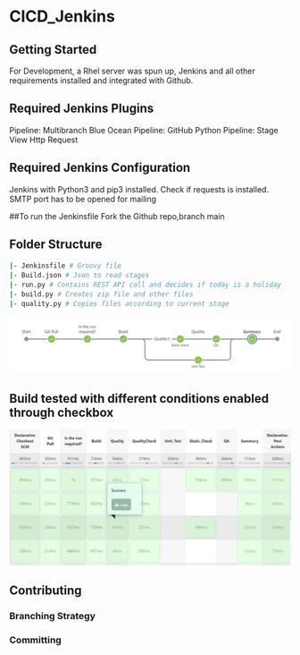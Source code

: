 # CICD_Jenkins

## Getting Started
For Development, a Rhel server was spun up, Jenkins and all other requirements installed and integrated with Github. 


## Required Jenkins Plugins

Pipeline: Multibranch
Blue Ocean
Pipeline: GitHub
Python
Pipeline: Stage View
Http Request


## Required Jenkins Configuration
Jenkins with Python3 and pip3 installed. Check if requests is installed.
SMTP port has to be opened for mailing

##To run the Jenkinsfile 
Fork the Github repo,branch main

## Folder Structure

```bash
|- Jenkinsfile # Groovy file
|- Build.json # Json to read stages
|- run.py # Contains REST API call and decides if today is a holiday
|- build.py # Creates zip file and other files
|- quality.py # Copies files according to current stage
```
![alt text](https://github.com/Karthiga1/CICD_Jenkins/blob/main/image.JPG?raw=true)

## Build tested with different conditions enabled through checkbox

![alt text](https://github.com/Karthiga1/CICD_Jenkins/blob/main/image2.JPG?raw=true)


## Contributing


### Branching Strategy


### Committing

